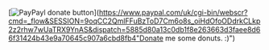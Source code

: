 [![PayPayl donate button](http://img.shields.io/paypal/donate.png?color=blue)](https://www.paypal.com/uk/cgi-bin/webscr?cmd=_flow&SESSION=9oqCC2QmlFFuBzToD7Cm6o8s_oiHdOfoODdrkCLkp2z2rhw7wUaTRX9YnAS&dispatch=5885d80a13c0db1f8e263663d3faee8d66f31424b43e9a70645c907a6cbd8fb4"Donate me some donuts. :)")
